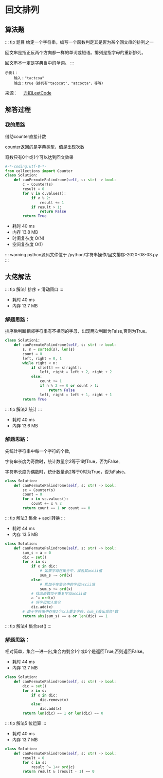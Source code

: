 #  回文排列

## 算法题

::: tip 题目
给定一个字符串，编写一个函数判定其是否为某个回文串的排列之一

回文串是指正反两个方向都一样的单词或短语。排列是指字母的重新排列。

回文串不一定是字典当中的单词。
:::


~~~
示例1：
    输入："tactcoa"
    输出：true（排列有"tacocat"、"atcocta"，等等）
~~~

来源：&emsp; [力扣LeetCode](https://leetcode-cn.com/problems/palindrome-permutation-lcci)


##  解答过程

### 我的思路
借助counter直接计数

counter返回的是字典类型，值是出现次数

奇数只有0个或1个可以达到回文效果

```python
#-*-coding:utf-8-*-
from collections import Counter
class Solution:
    def canPermutePalindrome(self, s: str) -> bool:
        c = Counter(s)
        result = 0
        for v in c.values():
            if v % 2:
                result += 1
            if result > 1:
                return False
        return True
```

* 耗时 40 ms
* 内存 13.8 MB
* 时间复杂度 O(N)
* 空间复杂度 O(1)


::: warning python源码文件位于
/python/字符串操作/回文排序-2020-08-03.py
:::

##  大佬解法

::: tip 解法1
   排序 + 滑动窗口
:::

* 耗时 40 ms
* 内存 13.7 MB

### 解题思路：
排序后判断相邻字符串有不相同的字母，出现两次判断为False,否则为True。

```python
class Solution1:
    def canPermutePalindrome(self, s: str) -> bool:
        s, n = sorted(s), len(s)
        count = 0
        left, right = 0, 1
        while right < n:
            if s[left] == s[right]:
                left, right = left + 2, right + 2
            else:
                count += 1
                if n % 2 == 0 or count > 1:
                    return False
                left, right = left + 1, right + 1
        return True
```


::: tip 解法2
   统计
:::

* 耗时 40 ms
* 内存 13.6 MB

### 解题思路：

先统计字符串中每一个字符的个数,

字符串长度为奇数时，统计数量余2等于1时True，否为False,

字符串长度为偶数时，统计数量余2等于0时为True，否为False。

```python
class Solution:
    def canPermutePalindrome(self, s: str) -> bool:
        sc = Counter(s)
        count = 0
        for x in sc.values():
            count += x % 2
        return count == 1 or count == 0
```

::: tip 解法3
   集合 + ascii转换
:::

* 耗时 44 ms
* 内存 13.5 MB

```python
class Solution:
    def canPermutePalindrome(self, s: str) -> bool:
        sum_s = a = 0
        dic = set()
        for x in s:
            if x in dic:
                # 如果字母在集合中，减去其ascii值
                sum_s -= ord(x)
            else:
                # 累加不在集合中的字母ascii值
                sum_s += ord(x)
            # 找出奇数位不重复字母ascii值
            a ^= ord(x)
            # 将字母加入集合
            dic.add(x)
        # 由于字符串中存在3个以上重复字符，sum_s会出现负*数
        return abs(sum_s) == a or len(dic) == 1
 ```


::: tip 解法4
   集合set()
:::

### 解题思路：
相对简单，集合一进一出,集合内剩余1个或0个是返回True,否则返回False。

* 耗时 44 ms
* 内存 13.7 MB


```python
class Solution:
    def canPermutePalindrome(self, s: str) -> bool:
        dic = set()
        for x in s:
            if x in dic:
                dic.remove(x)
            else:
                dic.add(x)
        return len(dic) == 1 or len(dic) == 0
```


::: tip 解法5
   位运算
:::

* 耗时 40 ms
* 内存 13.7 MB

```python
class Solution:
    def canPermutePalindrome(self, s: str) -> bool:
        result = 0
        for c in s:
            result ^= 1<< ord(c)
        return result & (result - 1) == 0
```